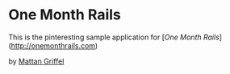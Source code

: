 # One Month Rails

This is the pinteresting sample application for
[*One Month Rails*] (http://onemonthrails.com)

by [Mattan Griffel](http://onemonthrails.com)